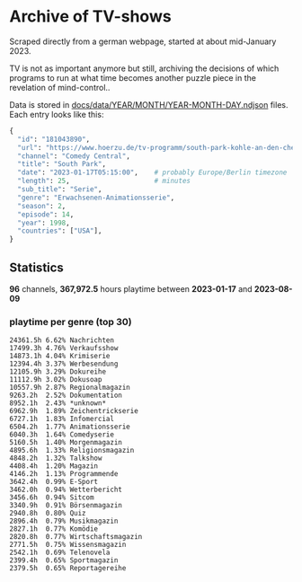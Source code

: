 # Archive of TV-shows

Scraped directly from a german webpage, started at about mid-January 2023.

TV is not as important anymore but still, archiving the decisions of which programs to run at what time
becomes another puzzle piece in the revelation of mind-control.. 

Data is stored in [docs/data/YEAR/MONTH/YEAR-MONTH-DAY.ndjson](docs/data/) files. 
Each entry looks like this:

```python
{
  "id": "181043890", 
  "url": "https://www.hoerzu.de/tv-programm/south-park-kohle-an-den-chefkoch/bid_181043890/", 
  "channel": "Comedy Central", 
  "title": "South Park", 
  "date": "2023-01-17T05:15:00",    # probably Europe/Berlin timezone 
  "length": 25,                     # minutes 
  "sub_title": "Serie", 
  "genre": "Erwachsenen-Animationsserie", 
  "season": 2, 
  "episode": 14, 
  "year": 1998, 
  "countries": ["USA"],
}
```

## Statistics

**96** channels, **367,972.5** hours playtime between **2023-01-17** and **2023-08-09**


### playtime per genre (top 30)

    24361.5h 6.62% Nachrichten
    17499.3h 4.76% Verkaufsshow
    14873.1h 4.04% Krimiserie
    12394.4h 3.37% Werbesendung
    12105.9h 3.29% Dokureihe
    11112.9h 3.02% Dokusoap
    10557.9h 2.87% Regionalmagazin
    9263.2h  2.52% Dokumentation
    8952.1h  2.43% *unknown*
    6962.9h  1.89% Zeichentrickserie
    6727.1h  1.83% Infomercial
    6504.2h  1.77% Animationsserie
    6040.3h  1.64% Comedyserie
    5160.5h  1.40% Morgenmagazin
    4895.6h  1.33% Religionsmagazin
    4848.2h  1.32% Talkshow
    4408.4h  1.20% Magazin
    4146.2h  1.13% Programmende
    3642.4h  0.99% E-Sport
    3462.0h  0.94% Wetterbericht
    3456.6h  0.94% Sitcom
    3340.9h  0.91% Börsenmagazin
    2940.8h  0.80% Quiz
    2896.4h  0.79% Musikmagazin
    2827.1h  0.77% Komödie
    2820.8h  0.77% Wirtschaftsmagazin
    2771.5h  0.75% Wissensmagazin
    2542.1h  0.69% Telenovela
    2399.4h  0.65% Sportmagazin
    2379.5h  0.65% Reportagereihe
